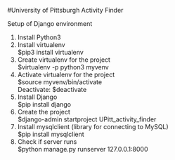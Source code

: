 #University of Pittsburgh Activity Finder

Setup of Django environment
1. Install Python3
2. Install virtualenv\
	$pip3 install virtualenv
3. Create virtualenv for the project\
	$virtualenv -p python3 myvenv
4. Activate virtualenv for the project\
	$source myvenv/bin/activate\
	Deactivate: $deactivate
5. Install Django\
    $pip install django
6. Create the project\
	$django-admin startproject UPitt_activity_finder
7. Install mysqlclient (library for connecting to MySQL)\
	$pip install mysqlclient
8. Check if server runs\
    $python manage.py runserver 127.0.0.1:8000
